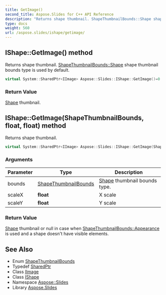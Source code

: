 ```yaml
---
title: GetImage()
second_title: Aspose.Slides for C++ API Reference
description: "Returns shape thumbnail. ShapeThumbnailBounds::Shape shape thumbnail bounds type is used by default."
type: docs
weight: 560
url: /aspose.slides/ishape/getimage/
---
```

## IShape::GetImage() method


Returns shape thumbnail. [ShapeThumbnailBounds::Shape](../../shapethumbnailbounds/) shape thumbnail bounds type is used by default.

```cpp
virtual System::SharedPtr<IImage> Aspose::Slides::IShape::GetImage()=0
```


### Return Value

[Shape](../../shape/) thumbnail.

## IShape::GetImage(ShapeThumbnailBounds, float, float) method


Returns shape thumbnail.

```cpp
virtual System::SharedPtr<IImage> Aspose::Slides::IShape::GetImage(ShapeThumbnailBounds bounds, float scaleX, float scaleY)=0
```


### Arguments

| Parameter | Type | Description |
| --- | --- | --- |
| bounds | [ShapeThumbnailBounds](../../shapethumbnailbounds/) | [Shape](../../shape/) thumbnail bounds type. |
| scaleX | **float** | X scale |
| scaleY | **float** | Y scale |

### Return Value

[Shape](../../shape/) thumbnail or null in case when [ShapeThumbnailBounds::Appearance](../../shapethumbnailbounds/) is used and a shape doesn't have visible elements.

## See Also

* Enum [ShapeThumbnailBounds](../../shapethumbnailbounds/)
* Typedef [SharedPtr](../../../system/sharedptr/)
* Class [IImage](../../iimage/)
* Class [IShape](../)
* Namespace [Aspose::Slides](../../)
* Library [Aspose.Slides](../../../)